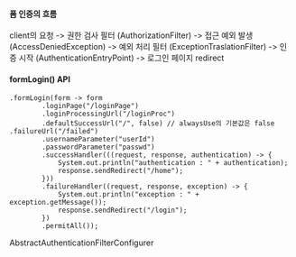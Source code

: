 
#### 폼 인증의 흐름

client의 요청 -> 권한 검사 필터 (AuthorizationFilter) -> 접근 예외 발생 (AccessDeniedException) -> 예외 처리 필터 (ExceptionTraslationFilter) -> 인증 시작 (AuthenticationEntryPoint) -> 로그인 페이지 redirect

#### formLogin() API

```
.formLogin(form -> form  
        .loginPage("/loginPage")  
        .loginProcessingUrl("/loginProc")  
        .defaultSuccessUrl("/", false) // alwaysUse의 기본값은 false        .failureUrl("/failed")  
        .usernameParameter("userId")  
        .passwordParameter("passwd")  
        .successHandler(((request, response, authentication) -> {  
            System.out.println("authentication : " + authentication);  
            response.sendRedirect("/home");  
        }))  
        .failureHandler((request, response, exception) -> {  
            System.out.println("exception : " + exception.getMessage());  
            response.sendRedirect("/login");  
        })  
        .permitAll());
```

AbstractAuthenticationFilterConfigurer
